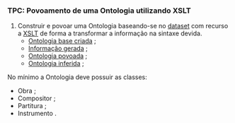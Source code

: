 ### TPC: Povoamento de uma Ontologia utilizando XSLT

1. Construir e povoar uma Ontologia baseando-se no [dataset](arquivo-musica-digital.xml) com recurso a [XSLT](xslt2ttl.xsl) de forma a transformar a informação na sintaxe devida.
    * [Ontologia base criada](amd-base.ttl) ;
    * [Informação gerada](amd-gerado.txt) ;
    * [Ontologia povoada](amd.ttl) ;
    * [Ontologia inferida](amd-inf.ttl) ;

No mínimo a Ontologia deve possuir as classes:
- Obra ;
- Compositor ;
- Partitura ;
- Instrumento .